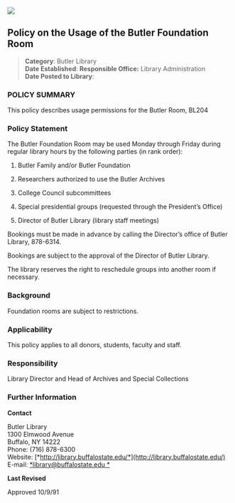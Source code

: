 <!---
Title:  Usage of BL204, the Butler Foundation Room
Author: Marc D. Bayer, Interim Library Director
Date:  April 13, 2016
--->

![](https://s3.amazonaws.com/libapps/accounts/1965/images/policy-pages-header.png)

## Policy on the Usage of the Butler Foundation Room


> **Category**: Butler Library  
> **Date Established**:
> **Responsible Office:** Library Administration  
> **Date Posted to Library**:

### POLICY SUMMARY

This policy describes usage permissions for the Butler Room, BL204

### Policy Statement  

The Butler Foundation Room may be used Monday through Friday during regular library hours by the following parties (in rank order):

1.  Butler Family and/or Butler Foundation

2.  Researchers authorized to use the Butler Archives

3.  College Council subcommittees

4.  Special presidential groups (requested through the President’s Office)

5.  Director of Butler Library (library staff meetings)

Bookings must be made in advance by calling the Director’s office of Butler Library, 878-6314.

Bookings are subject to the approval of the Director of Butler Library.

The library reserves the right to reschedule groups into another room if necessary.

### Background

Foundation rooms are subject to restrictions.

### Applicability

This policy applies to all donors, students, faculty and staff.

### Responsibility

Library Director and Head of Archives and Special Collections

### Further Information  

**Contact**

Butler Library    
1300 Elmwood Avenue  
Buffalo, NY 14222  
Phone: (716) 878-6300  
Website: [*http://library.buffalostate.edu/*](http://library.buffalostate.edu/)  
E-mail: [*library@buffalostate.edu *](mailto:library@buffalostate.edu)

**Last Revised**

Approved 10/9/91
